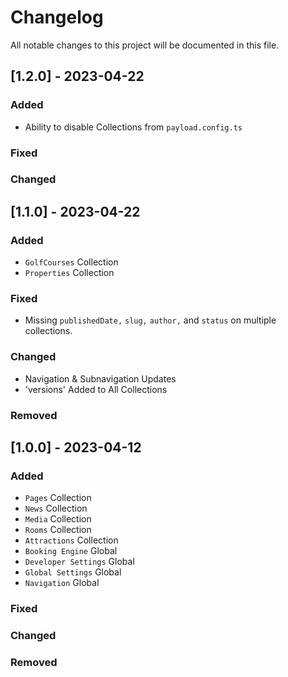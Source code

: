 # Changelog

All notable changes to this project will be documented in this file.

## [1.2.0] - 2023-04-22

### Added

- Ability to disable Collections from `payload.config.ts`

### Fixed

### Changed

## [1.1.0] - 2023-04-22

### Added

- `GolfCourses` Collection
- `Properties` Collection

### Fixed

- Missing `publishedDate,` `slug,` `author,` and `status` on multiple collections.

### Changed

- Navigation & Subnavigation Updates
- 'versions' Added to All Collections

### Removed

## [1.0.0] - 2023-04-12

### Added

- `Pages` Collection
- `News` Collection
- `Media` Collection
- `Rooms` Collection
- `Attractions` Collection
- `Booking Engine` Global
- `Developer Settings` Global
- `Global Settings` Global
- `Navigation` Global

### Fixed

### Changed

### Removed
